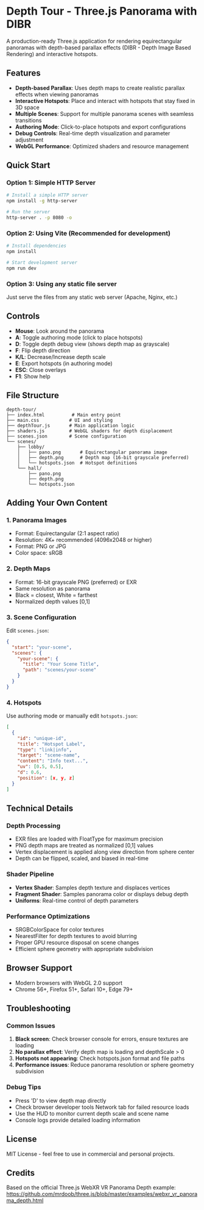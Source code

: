 # Depth Tour - Three.js Panorama with DIBR

A production-ready Three.js application for rendering equirectangular panoramas with depth-based parallax effects (DIBR - Depth Image Based Rendering) and interactive hotspots.

## Features

- **Depth-based Parallax**: Uses depth maps to create realistic parallax effects when viewing panoramas
- **Interactive Hotspots**: Place and interact with hotspots that stay fixed in 3D space
- **Multiple Scenes**: Support for multiple panorama scenes with seamless transitions
- **Authoring Mode**: Click-to-place hotspots and export configurations
- **Debug Controls**: Real-time depth visualization and parameter adjustment
- **WebGL Performance**: Optimized shaders and resource management

## Quick Start

### Option 1: Simple HTTP Server
```bash
# Install a simple HTTP server
npm install -g http-server

# Run the server
http-server . -p 8080 -o
```

### Option 2: Using Vite (Recommended for development)
```bash
# Install dependencies
npm install

# Start development server
npm run dev
```

### Option 3: Using any static file server
Just serve the files from any static web server (Apache, Nginx, etc.)

## Controls

- **Mouse**: Look around the panorama
- **A**: Toggle authoring mode (click to place hotspots)
- **D**: Toggle depth debug view (shows depth map as grayscale)
- **F**: Flip depth direction
- **K/L**: Decrease/Increase depth scale
- **E**: Export hotspots (in authoring mode)
- **ESC**: Close overlays
- **F1**: Show help

## File Structure

```
depth-tour/
├── index.html          # Main entry point
├── main.css           # UI and styling
├── depthTour.js       # Main application logic
├── shaders.js         # WebGL shaders for depth displacement
├── scenes.json        # Scene configuration
└── scenes/
    ├── lobby/
    │   ├── pano.png       # Equirectangular panorama image
    │   ├── depth.png      # Depth map (16-bit grayscale preferred)
    │   └── hotspots.json  # Hotspot definitions
    └── hall/
        ├── pano.png
        ├── depth.png
        └── hotspots.json
```

## Adding Your Own Content

### 1. Panorama Images
- Format: Equirectangular (2:1 aspect ratio)
- Resolution: 4K+ recommended (4096x2048 or higher)
- Format: PNG or JPG
- Color space: sRGB

### 2. Depth Maps
- Format: 16-bit grayscale PNG (preferred) or EXR
- Same resolution as panorama
- Black = closest, White = farthest
- Normalized depth values [0,1]

### 3. Scene Configuration
Edit `scenes.json`:
```json
{
  "start": "your-scene",
  "scenes": {
    "your-scene": {
      "title": "Your Scene Title",
      "path": "scenes/your-scene"
    }
  }
}
```

### 4. Hotspots
Use authoring mode or manually edit `hotspots.json`:
```json
[
  {
    "id": "unique-id",
    "title": "Hotspot Label",
    "type": "link|info",
    "target": "scene-name",
    "content": "Info text...",
    "uv": [0.5, 0.5],
    "d": 0.6,
    "position": [x, y, z]
  }
]
```

## Technical Details

### Depth Processing
- EXR files are loaded with FloatType for maximum precision
- PNG depth maps are treated as normalized [0,1] values
- Vertex displacement is applied along view direction from sphere center
- Depth can be flipped, scaled, and biased in real-time

### Shader Pipeline
- **Vertex Shader**: Samples depth texture and displaces vertices
- **Fragment Shader**: Samples panorama color or displays debug depth
- **Uniforms**: Real-time control of depth parameters

### Performance Optimizations
- SRGBColorSpace for color textures
- NearestFilter for depth textures to avoid blurring
- Proper GPU resource disposal on scene changes
- Efficient sphere geometry with appropriate subdivision

## Browser Support

- Modern browsers with WebGL 2.0 support
- Chrome 56+, Firefox 51+, Safari 10+, Edge 79+

## Troubleshooting

### Common Issues

1. **Black screen**: Check browser console for errors, ensure textures are loading
2. **No parallax effect**: Verify depth map is loading and depthScale > 0
3. **Hotspots not appearing**: Check hotspots.json format and file paths
4. **Performance issues**: Reduce panorama resolution or sphere geometry subdivision

### Debug Tips

- Press 'D' to view depth map directly
- Check browser developer tools Network tab for failed resource loads
- Use the HUD to monitor current depth scale and scene name
- Console logs provide detailed loading information

## License

MIT License - feel free to use in commercial and personal projects.

## Credits

Based on the official Three.js WebXR VR Panorama Depth example:
https://github.com/mrdoob/three.js/blob/master/examples/webxr_vr_panorama_depth.html
